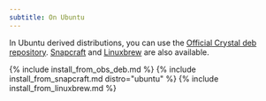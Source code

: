 ```yaml
---
subtitle: On Ubuntu
---
```


In Ubuntu derived distributions, you can use the [Official Crystal deb repository](#official-crystal-deb-repository). [Snapcraft](#snapcraft) and [Linuxbrew](#linuxbrew) are also available.

{% include install_from_obs_deb.md %}
{% include install_from_snapcraft.md distro="ubuntu" %}
{% include install_from_linuxbrew.md %}
